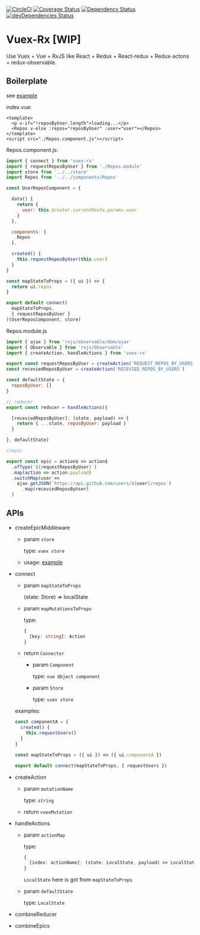 [![CircleCI](https://circleci.com/gh/Brooooooklyn/vuex-rx.svg?style=svg)](https://circleci.com/gh/Brooooooklyn/vuex-rx)
[![Coverage Status](https://coveralls.io/repos/github/Brooooooklyn/vuex-rx/badge.svg?branch=master)](https://coveralls.io/github/Brooooooklyn/vuex-rx?branch=master)
[![Dependency Status](https://david-dm.org/Brooooooklyn/vuex-rx.svg)](https://david-dm.org/Brooooooklyn/vuex-rx)
[![devDependencies Status](https://david-dm.org/Brooooooklyn/vuex-rx/dev-status.svg)](https://david-dm.org/Brooooooklyn/vuex-rx?type=dev)
# Vuex-Rx [WIP]
Use Vuex + Vue + RxJS like React + Redux + React-redux + Redux-actons + redux-observable.

## Boilerplate
see [example](./examples)

index.vue:

```vue
<template>
  <p v-if="!reposByUser.length">loading...</p>
  <Repos v-else :repos="reposByUser" :user="user"></Repos>
</template>
<script src="./Repos.component.js"></script>
```

Repos.component.js:

```js
import { connect } from 'vuex-rx'
import { requestReposByUser } from './Repos.module'
import store from '../../store'
import Repos from '../../components/Repos'

const UserReposComponent = {

  data() {
    return {
      user: this.$router.currentRoute.params.user
    }
  },

  components: {
    Repos
  },

  created() {
    this.requestReposByUser(this.user)
  }
}

const mapStateToProps = ({ ui }) => {
  return ui.repos
}

export default connect(
  mapStateToProps,
  { requestReposByUser }
)(UserReposComponent, store)

```

Repos.module.js
```js
import { ajax } from 'rxjs/observable/dom/ajax'
import { Observable } from 'rxjs/Observable'
import { createAction, handleActions } from 'vuex-rx'

export const requestReposByUser = createAction('REQUEST_REPOS_BY_USERS')
const receviedReposByUser = createAction('RECEVIED_REPOS_BY_USERS')

const defaultState = {
  reposByUser: []
}

// reducer
export const reducer = handleActions({

  [receviedReposByUser]: (state, payload) => {
    return { ...state, reposByUser: payload }
  }

}, defaultState)

//epic

export const epic = action$ => action$
  .ofType(`${requestReposByUser}`)
  .map(action => action.payload)
  .switchMap(user =>
    ajax.getJSON(`https://api.github.com/users/${user}/repos`)
      .map(receviedReposByUser)
  )

```

## APIs

- createEpicMiddleware

  - param `store`

    type: `vuex store`

  - usage:
    [example](./examples/store/index.js)

- connect
  - param `mapStateToProps`

    (state: Store) => localState
  - param `mapMutationsToProps`

    type:
    ```ts
    {
      [key: string]: Action
    }
    ```
  - return `Connecter`

    - param `Component`

      type: `vue Object component`

    - param `Store`

      type: `vuex store`

  examples:

  ```js
  const componentA = {
    created() {
      this.requestUsers()
    }
  }

  const mapStateToProps = ({ ui }) => ({ ui.componentA })

  export default connect(mapStateToProps, { requestUsers })
  ```

- createAction
  - param `mutationName`

    type: `string`
  - return `vuexMutation`

- handleActions
  - param `actionMap`

    type:
    ```ts
    {
      [index: actionName]: (state: LocalState, payload) => LocalState
    }
    ```
    `LocalState` here is got from `mapStateToProps`
  - param `defaultState`

    type: `LocalState`

- combineReducer
- combineEpics